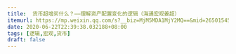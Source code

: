 ```yaml
---
title:  货币超增买什么？——理解资产配置变化的逻辑（海通宏观姜超）
itemurl: https://mp.weixin.qq.com/s?__biz=MjM5MDA1MjY2MQ==&mid=2650154557&idx=1&sn=45a4c7756ab6b4cfa09bd2ea1fa1648b&chksm=be483e67893fb77182a3e3d09f8073a2b3262d418b4b6033c2f2386b0568e5a7e4822eafda86#rd
date: 2020-06-22T22:39:38.032188+08:00
tags: [逻辑,宏观,货币]
draft: false
---
```

